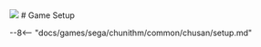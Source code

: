 <img class="header-logo" src="/img/sega/chunithm/luminousplus/logo.png">
# Game Setup

--8<-- "docs/games/sega/chunithm/common/chusan/setup.md"
